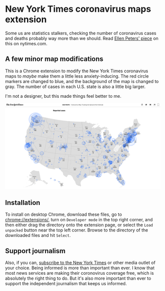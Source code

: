 # New York Times coronavirus maps extension

Some us are statistics stalkers, checking the number of coronavirus cases and deaths probably way more than we should. Read [Ellen Peters' piece](https://www.nytimes.com/2020/03/12/opinion/sunday/coronavirus-statistics.html) on this on nytimes.com. 

## A few minor map modifications
This is a Chrome extension to modify the New York Times coronavirus maps to _maybe_ make them a little less anxiety-inducing. The red circle markers are changed to blue, and the background of the map is changed to gray. The number of cases in each U.S. state is also a little big larger.

I'm not a designer, but this made things feel better to me.

![Map showing U.S. cases](img/nyt-map-blue.png)

## Installation
To install on desktop Chrome, download these files, go to [chrome://extensions/](chrome://extensions/), turn on `Developer mode` in the top right corner, and then either drag the directory onto the extension page, or select the `Load unpacked` button near the top left corner. Browse to the directory of the downloaded files and hit `Select`.

## Support journalism
Also, if you can, [subscribe to the New York Times](http://nytimes.com/subscribe) or other media outlet of your choice. Being informed is more than important than ever. I know that most news services are making their coronovirus coverage free, which is absolutely the right thing to do. But it's also more important than ever to support the independent journalism that keeps us informed.